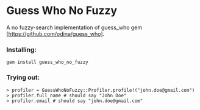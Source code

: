 # Guess Who No Fuzzy
A no fuzzy-search implementation of guess_who gem [https://github.com/odina/guess_who].

### Installing:
`gem install guess_who_no_fuzzy`

### Trying out:
```
> profiler = GuessWhoNoFuzzy::Profiler.profile!("john.doe@gmail.com")
> profiler.full_name # should say "John Doe"
> profiler.email # should say "john.doe@gmail.com"
```
